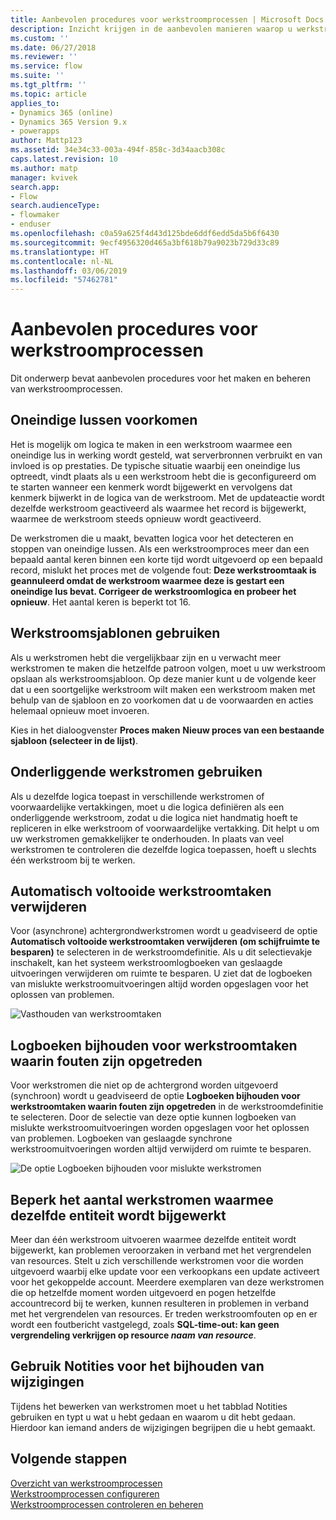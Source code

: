```yaml
---
title: Aanbevolen procedures voor werkstroomprocessen | Microsoft Docs
description: Inzicht krijgen in de aanbevolen manieren waarop u werkstromen kunt gebruiken
ms.custom: ''
ms.date: 06/27/2018
ms.reviewer: ''
ms.service: flow
ms.suite: ''
ms.tgt_pltfrm: ''
ms.topic: article
applies_to:
- Dynamics 365 (online)
- Dynamics 365 Version 9.x
- powerapps
author: Mattp123
ms.assetid: 34e34c33-003a-494f-858c-3d34aacb308c
caps.latest.revision: 10
ms.author: matp
manager: kvivek
search.app:
- Flow
search.audienceType:
- flowmaker
- enduser
ms.openlocfilehash: c0a59a625f4d43d125bde6ddf6edd5da5b6f6430
ms.sourcegitcommit: 9ecf4956320d465a3bf618b79a9023b729d33c89
ms.translationtype: HT
ms.contentlocale: nl-NL
ms.lasthandoff: 03/06/2019
ms.locfileid: "57462781"
---
```

# <a name="best-practices-for-workflow-processes"></a>Aanbevolen procedures voor werkstroomprocessen

Dit onderwerp bevat aanbevolen procedures voor het maken en beheren van werkstroomprocessen.  
  
<a name="BKMK_AvoidInfiniteLoops"></a>   
## <a name="avoid-infinite-loops"></a>Oneindige lussen voorkomen  
 Het is mogelijk om logica te maken in een werkstroom waarmee een oneindige lus in werking wordt gesteld, wat serverbronnen verbruikt en van invloed is op prestaties. De typische situatie waarbij een oneindige lus optreedt, vindt plaats als u een werkstroom hebt die is geconfigureerd om te starten wanneer een kenmerk wordt bijgewerkt en vervolgens dat kenmerk bijwerkt in de logica van de werkstroom. Met de updateactie wordt dezelfde werkstroom geactiveerd als waarmee het record is bijgewerkt, waarmee de werkstroom steeds opnieuw wordt geactiveerd.  
  
 De werkstromen die u maakt, bevatten logica voor het detecteren en stoppen van oneindige lussen. Als een werkstroomproces meer dan een bepaald aantal keren binnen een korte tijd wordt uitgevoerd op een bepaald record, mislukt het proces met de volgende fout: **Deze werkstroomtaak is geannuleerd omdat de werkstroom waarmee deze is gestart een oneindige lus bevat. Corrigeer de werkstroomlogica en probeer het opnieuw**. Het aantal keren is beperkt tot 16.  
  
<a name="BKMK_UseWorkflowTemplates"></a>   
## <a name="use-workflow-templates"></a>Werkstroomsjablonen gebruiken  
 Als u werkstromen hebt die vergelijkbaar zijn en u verwacht meer werkstromen te maken die hetzelfde patroon volgen, moet u uw werkstroom opslaan als werkstroomsjabloon. Op deze manier kunt u de volgende keer dat u een soortgelijke werkstroom wilt maken een werkstroom maken met behulp van de sjabloon en zo voorkomen dat u de voorwaarden en acties helemaal opnieuw moet invoeren.  
  
 Kies in het dialoogvenster **Proces maken** **Nieuw proces van een bestaande sjabloon (selecteer in de lijst)**.  
  
<a name="BKMK_UseChildWorkflows"></a>   
## <a name="use-child-workflows"></a>Onderliggende werkstromen gebruiken  
 Als u dezelfde logica toepast in verschillende werkstromen of voorwaardelijke vertakkingen, moet u die logica definiëren als een onderliggende werkstroom, zodat u die logica niet handmatig hoeft te repliceren in elke werkstroom of voorwaardelijke vertakking. Dit helpt u om uw werkstromen gemakkelijker te onderhouden. In plaats van veel werkstromen te controleren die dezelfde logica toepassen, hoeft u slechts één werkstroom bij te werken.  
  
## <a name="automatically-delete-completed-workflow-jobs"></a>Automatisch voltooide werkstroomtaken verwijderen
Voor (asynchrone) achtergrondwerkstromen wordt u geadviseerd de optie **Automatisch voltooide werkstroomtaken verwijderen (om schijfruimte te besparen)** te selecteren in de werkstroomdefinitie. Als u dit selectievakje inschakelt, kan het systeem werkstroomlogboeken van geslaagde uitvoeringen verwijderen om ruimte te besparen. U ziet dat de logboeken van mislukte werkstroomuitvoeringen altijd worden opgeslagen voor het oplossen van problemen.  

![Vasthouden van werkstroomtaken](media/workflow-job-retention.png)

<a name="BKMK_AutoDeleteCompletedWorkflowJobs"></a>   
## <a name="keep-logs-for-workflow-jobs-that-encountered-errors"></a>Logboeken bijhouden voor werkstroomtaken waarin fouten zijn opgetreden  
Voor werkstromen die niet op de achtergrond worden uitgevoerd (synchroon) wordt u geadviseerd de optie **Logboeken bijhouden voor werkstroomtaken waarin fouten zijn opgetreden** in de werkstroomdefinitie te selecteren. Door de selectie van deze optie kunnen logboeken van mislukte werkstroomuitvoeringen worden opgeslagen voor het oplossen van problemen. Logboeken van geslaagde synchrone werkstroomuitvoeringen worden altijd verwijderd om ruimte te besparen.   

![De optie Logboeken bijhouden voor mislukte werkstromen](media/keep-logs-for-workflows.png)

## <a name="limit-the-number-of-workflows-that-update-the-same-entity"></a>Beperk het aantal werkstromen waarmee dezelfde entiteit wordt bijgewerkt
Meer dan één werkstroom uitvoeren waarmee dezelfde entiteit wordt bijgewerkt, kan problemen veroorzaken in verband met het vergrendelen van resources. Stelt u zich verschillende werkstromen voor die worden uitgevoerd waarbij elke update voor een verkoopkans een update activeert voor het gekoppelde account. Meerdere exemplaren van deze werkstromen die op hetzelfde moment worden uitgevoerd en pogen hetzelfde accountrecord bij te werken, kunnen resulteren in problemen in verband met het vergrendelen van resources. Er treden werkstroomfouten op en er wordt een foutbericht vastgelegd, zoals **SQL-time-out: kan geen vergrendeling verkrijgen op resource _naam van resource_**. 

  
<a name="BKMK_DocumentChangesUsingNotes"></a>   
## <a name="use-notes-to-keep-track-of-changes"></a>Gebruik Notities voor het bijhouden van wijzigingen  
 Tijdens het bewerken van werkstromen moet u het tabblad Notities gebruiken en typt u wat u hebt gedaan en waarom u dit hebt gedaan. Hierdoor kan iemand anders de wijzigingen begrijpen die u hebt gemaakt.  
  
## <a name="next-steps"></a>Volgende stappen  
 [Overzicht van werkstroomprocessen](workflow-processes.md)   
 [Werkstroomprocessen configureren](configure-workflow-steps.md)   
 [Werkstroomprocessen controleren en beheren](monitor-manage-processes.md)
   

